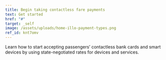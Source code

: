 ```yaml
---
title: Begin taking contactless fare payments
text: Get started
href: "#"
target: _self
image: /assets/uploads/home-illo-payment-types.png
ref_id: knt7omv
---
```

Learn how to start accepting passengers’ contactless bank cards and smart devices by using state-negotiated rates for devices and services.